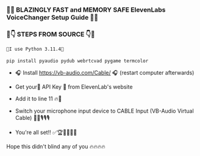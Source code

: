 ### 🚀🌟 BLAZINGLY FAST and MEMORY SAFE ElevenLabs VoiceChanger Setup Guide 🌟🚀 


### 🐍👇 STEPS FROM SOURCE 👇🐍
 ```🐍I use Python 3.11.4🐍``` <br></br>
 ```pip install pyaudio pydub webrtcvad pygame termcolor ```

 - 🎧 Install https://vb-audio.com/Cable/ 🎧 (restart computer afterwards)

 - Get your🔑 API Key 🔑 from ElevenLab's website

 - Add it to line 11 🔥🔑

 - Switch your microphone input device to CABLE Input (VB-Audio Virtual Cable) 🎤🎤🎙️🎙️🎙️

 - You're all set!! ✅🏆🎉🤑🤑🤑




Hope this didn't blind any of you 🔥🔥🔥🔥
